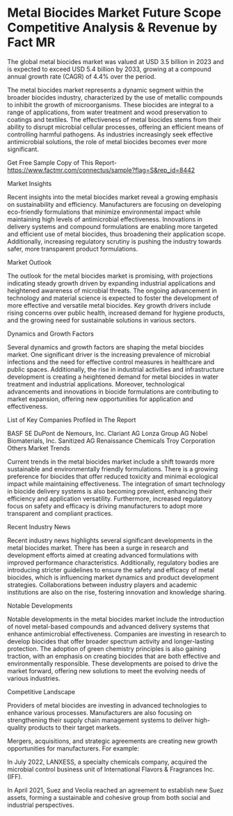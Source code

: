 # Metal Biocides Market Future Scope Competitive Analysis & Revenue by Fact MR
The global metal biocides market was valued at USD 3.5 billion in 2023 and is expected to exceed USD 5.4 billion by 2033, growing at a compound annual growth rate (CAGR) of 4.4% over the period.

The metal biocides market represents a dynamic segment within the broader biocides industry, characterized by the use of metallic compounds to inhibit the growth of microorganisms. These biocides are integral to a range of applications, from water treatment and wood preservation to coatings and textiles. The effectiveness of metal biocides stems from their ability to disrupt microbial cellular processes, offering an efficient means of controlling harmful pathogens. As industries increasingly seek effective antimicrobial solutions, the role of metal biocides becomes ever more significant.

Get Free Sample Copy of This Report-https://www.factmr.com/connectus/sample?flag=S&rep_id=8442

Market Insights

Recent insights into the metal biocides market reveal a growing emphasis on sustainability and efficiency. Manufacturers are focusing on developing eco-friendly formulations that minimize environmental impact while maintaining high levels of antimicrobial effectiveness. Innovations in delivery systems and compound formulations are enabling more targeted and efficient use of metal biocides, thus broadening their application scope. Additionally, increasing regulatory scrutiny is pushing the industry towards safer, more transparent product formulations.

Market Outlook

The outlook for the metal biocides market is promising, with projections indicating steady growth driven by expanding industrial applications and heightened awareness of microbial threats. The ongoing advancement in technology and material science is expected to foster the development of more effective and versatile metal biocides. Key growth drivers include rising concerns over public health, increased demand for hygiene products, and the growing need for sustainable solutions in various sectors.

Dynamics and Growth Factors

Several dynamics and growth factors are shaping the metal biocides market. One significant driver is the increasing prevalence of microbial infections and the need for effective control measures in healthcare and public spaces. Additionally, the rise in industrial activities and infrastructure development is creating a heightened demand for metal biocides in water treatment and industrial applications. Moreover, technological advancements and innovations in biocide formulations are contributing to market expansion, offering new opportunities for application and effectiveness.

List of Key Companies Profiled in The Report

BASF SE
DuPont de Nemours, Inc.
Clariant AG
Lonza Group AG
Nobel Biomaterials, Inc.
Sanitized AG
Renaissance Chemicals
Troy Corporation
Others
Market Trends

Current trends in the metal biocides market include a shift towards more sustainable and environmentally friendly formulations. There is a growing preference for biocides that offer reduced toxicity and minimal ecological impact while maintaining effectiveness. The integration of smart technology in biocide delivery systems is also becoming prevalent, enhancing their efficiency and application versatility. Furthermore, increased regulatory focus on safety and efficacy is driving manufacturers to adopt more transparent and compliant practices.

Recent Industry News

Recent industry news highlights several significant developments in the metal biocides market. There has been a surge in research and development efforts aimed at creating advanced formulations with improved performance characteristics. Additionally, regulatory bodies are introducing stricter guidelines to ensure the safety and efficacy of metal biocides, which is influencing market dynamics and product development strategies. Collaborations between industry players and academic institutions are also on the rise, fostering innovation and knowledge sharing.

Notable Developments

Notable developments in the metal biocides market include the introduction of novel metal-based compounds and advanced delivery systems that enhance antimicrobial effectiveness. Companies are investing in research to develop biocides that offer broader spectrum activity and longer-lasting protection. The adoption of green chemistry principles is also gaining traction, with an emphasis on creating biocides that are both effective and environmentally responsible. These developments are poised to drive the market forward, offering new solutions to meet the evolving needs of various industries.

Competitive Landscape

Providers of metal biocides are investing in advanced technologies to enhance various processes. Manufacturers are also focusing on strengthening their supply chain management systems to deliver high-quality products to their target markets.

Mergers, acquisitions, and strategic agreements are creating new growth opportunities for manufacturers. For example:

In July 2022, LANXESS, a specialty chemicals company, acquired the microbial control business unit of International Flavors & Fragrances Inc. (IFF).

In April 2021, Suez and Veolia reached an agreement to establish new Suez assets, forming a sustainable and cohesive group from both social and industrial perspectives.

